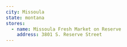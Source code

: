 ```yaml
---
city: Missoula
state: montana
stores:
  - name: Missoula Fresh Market on Reserve
    address: 3801 S. Reserve Street
---
```

